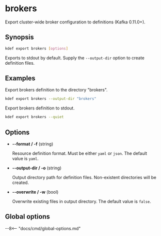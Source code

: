 # brokers

Export cluster-wide broker configuration to definitions (Kafka 0.11.0+).

## Synopsis

```sh
kdef export brokers [options]
```

Exports to stdout by default. Supply the `--output-dir` option to create definition files.

## Examples

Export brokers definition to the directory "brokers".
```sh
kdef export brokers --output-dir "brokers"
```

Export brokers definition to stdout.
```sh
kdef export brokers --quiet
```

## Options

- **--format / -f** (string)

    Resource definition format. Must be either `yaml` or `json`.
    The default value is `yaml`.

- **--output-dir / -o** (string)

    Output directory path for definition files.
    Non-existent directories will be created.

- **--overwrite / -w** (bool)

    Overwrite existing files in output directory.
    The default value is `false`.

## Global options

--8<-- "docs/cmd/global-options.md"
